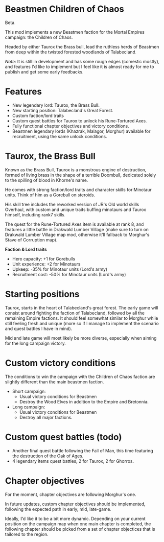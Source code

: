 # Beastmen Children of Chaos

Beta.

This mod implements a new Beastmen faction for the Mortal Empires campaign: the
Children of Chaos.

Headed by either Taurox the Brass bull, lead the ruthless herds of Beastmen
from deep within the twisted forested woodlands of Talabecland.

*Note*: It is still in development and has some rough edges (comestic mostly),
and features I'd like to implement but I feel like it is almost ready for me to
publish and get some early feedbacks.

# Features

- New legendary lord: Taurox, the Brass Bull.
- New starting position: Talabecland's Great Forest.
- Custom faction/lord traits
- Custom quest battles for Taurox to unlock his Rune-Tortured Axes.
- Fully functional chapter objectives and victory conditions.
- Beastmen legendary lords (Khazrak, Malagor, Morghur) available for
  recruitment, using the same unlock conditions.

# Taurox, the Brass Bull

Known as the Brass Bull, Taurox is a monstrous engine of destruction,
formed of living brass in the shape of a terrible Doombull, dedicated solely to
the spilling of blood in Khorne's name.

He comes with strong faction/lord traits and character skills for Minotaur
units. Think of him as a Gorebull on steroids.

His skill tree includes the reworked version of JR's Old world skills Overhaul,
with custom and unique traits buffing minotaurs and Taurox himself, including
rank7 skills.

The quest for the Rune-Tortured Axes item is available at rank 8, and features
a little battle in Drakwald Lumber Village (make sure to turn on Drakwald
Lumber Village map mod, otherwise it'll fallback to Morghur's Stave of Corruption map).

**Faction & Lord traits**

- Hero capacity: +1 for Gorebulls
- Unit experience: +2 for Minotaurs
- Upkeep: -35% for Minotaur units (Lord's army)
- Recruitment cost: -50% for Minotaur units (Lord's army)

# Starting positions

Taurox, starts in the heart of Talabecland's great forest. The early game will
consist around fighting the faction of Talabecland, followed by all the
remaining Empire factions. It should feel somewhat similar to Morghur while
still feeling fresh and unique (more so if I manage to implement the scenario
and quest battles I have in mind).

Mid and late game will most likely be more diverse, especially when aiming for
the long campaign victory.

# Custom victory conditions

The conditions to win the campaign with the Children of Chaos faction are
slightly different than the main beastmen faction.

- Short campaign:
  - Usual victory conditions for Beastmen
  - Destroy the Wood Elves in addition to the Empire and Bretonnia.
- Long campaign:
  - Usual victory conditions for Beastmen
  - Destroy all major factions.

# Custom quest battles (todo)

- Another final quest battle following the Fall of Man, this time featuring
  the destruction of the Oak of Ages.
- 4 legendary items quest battles, 2 for Taurox, 2 for Ghorros.

# Chapter objectives

For the moment, chapter objectives are following Morghur's one.

In future updates, custom chapter objectives should be implemented, following
the expected path in early, mid, late-game.

Ideally, I'd like it to be a bit more dynamic. Depending on your current
position on the campaign map when one main chapter is completed, the following
chapter should be picked from a set of chapter objectices that is tailored to
the region.

